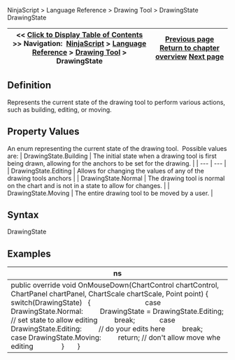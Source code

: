 ﻿
NinjaScript \> Language Reference \> Drawing Tool \> DrawingState
DrawingState

| \<\< [Click to Display Table of Contents](drawingstate.md) \>\> **Navigation:**     [NinjaScript](ninjascript-1.md) \> [Language Reference](language_reference_wip-1.md) \> [Drawing Tool](drawing_tools-1.md) \> DrawingState | [Previous page](dispose-1.md) [Return to chapter overview](drawing_tools-1.md) [Next page](drawnby-1.md) |
| --- | --- |

## Definition
Represents the current state of the drawing tool to perform various actions, such as building, editing, or moving.
 
## Property Values
An enum representing the current state of the drawing tool.  Possible values are:
| DrawingState.Building | The initial state when a drawing tool is first being drawn, allowing for the anchors to be set for the drawing. |
| --- | --- |
| DrawingState.Editing | Allows for changing the values of any of the drawing tools anchors |
| DrawingState.Normal | The drawing tool is normal on the chart and is not in a state to allow for changes. |
| DrawingState.Moving | The entire drawing tool to be moved by a user. |

## Syntax
DrawingState
## 
## Examples
| ns |
| --- |
| public override void OnMouseDown(ChartControl chartControl, ChartPanel chartPanel, ChartScale chartScale, Point point) {    switch(DrawingState)    {                              case DrawingState.Normal:          DrawingState \= DrawingState.Editing; // set state to allow editing          break;               case DrawingState.Editing:          // do your edits here          break;      case DrawingState.Moving:          return; // don't allow move whe editing                }        } |


